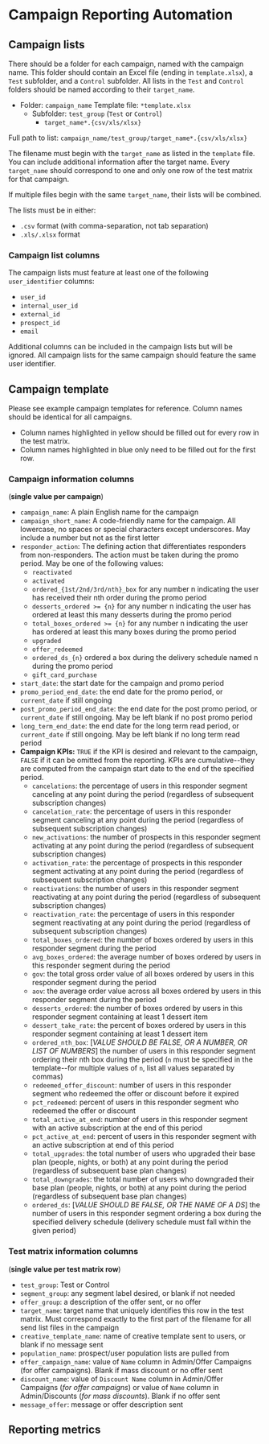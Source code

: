 # Campaign Reporting Automation

## Campaign lists
There should be a folder for each campaign, named with the campaign name.
This folder should contain an Excel file (ending in `template.xlsx`),
a `Test` subfolder, and a `Control` subfolder. All lists in the `Test` and
`Control` folders should be named according to their `target_name`.

- Folder: `campaign_name`
  Template file: `*template.xlsx`
  - Subfolder: `test_group` (`Test` or `Control`)
    - `target_name*.{csv/xls/xlsx}`

Full path to list: `campaign_name/test_group/target_name*.{csv/xls/xlsx}`

The filename must begin with the `target_name` as listed in the `template` file.
You can include additional information after the target name. Every `target_name`
should correspond to one and only one row of the test matrix for that campaign.

If multiple files begin with the same `target_name`, their lists will be combined.

The lists must be in either:
  - `.csv` format (with comma-separation, not tab separation)
  - `.xls/.xlsx` format

### Campaign list columns
The campaign lists must feature at least one of the following `user_identifier` columns:
- `user_id`
- `internal_user_id`
- `external_id`
- `prospect_id`
- `email`

Additional columns can be included in the campaign lists but will be ignored.
All campaign lists for the same campaign should feature the same user identifier.

## Campaign template

Please see example campaign templates for reference. Column names should be identical for all campaigns.

- Column names highlighted in yellow should be filled out for every row in the test matrix.
- Column names highlighted in blue only need to be filled out for the first row.

### Campaign information columns
(**single value per campaign**)

  - `campaign_name`: A plain English name for the campaign
  - `campaign_short_name`: A code-friendly name for the campaign. All lowercase, no spaces or special characters except underscores. May include a number but not as the first letter
  - `responder_action`: The defining action that differentiates responders from non-responders. The action must be taken during the promo period. May be one of the following values:
    - `reactivated`
    - `activated`
    - `ordered_{1st/2nd/3rd/nth}_box` for any number n indicating the user has received their nth order during the promo period
    - `desserts_ordered >= {n}` for any number n indicating the user has ordered at least this many desserts during the promo period
    - `total_boxes_ordered >= {n}` for any number n indicating the user has ordered at least this many boxes during the promo period
    - `upgraded`
    - `offer_redeemed`
    - `ordered_ds_{n}` ordered a box during the delivery schedule named n during the promo period
    - `gift_card_purchase`
  - `start_date`: the start date for the campaign and promo period
  - `promo_period_end_date`: the end date for the promo period, or `current_date` if still ongoing
  - `post_promo_period_end_date`: the end date for the post promo period, or `current_date` if still ongoing. May be left blank if no post promo period
  - `long_term_end_date`: the end date for the long term read period, or `current_date` if still ongoing. May be left blank if no long term read period
  - **Campaign KPIs:** `TRUE` if the KPI is desired and relevant to the campaign,
    `FALSE` if it can be omitted from the reporting.
    KPIs are cumulative--they are computed from the campaign start date to the end of the specified period.
    - `cancelations`: the percentage of users in this responder segment canceling at any point during the period (regardless of subsequent subscription changes)
    - `cancelation_rate`: the percentage of users in this responder segment canceling at any point during the period (regardless of subsequent subscription changes)
    - `new_activations`: the number of prospects in this responder segment activating at any point during the period (regardless of subsequent subscription changes)
    - `activation_rate`: the percentage of prospects in this responder segment activating at any point during the period (regardless of subsequent subscription changes)
    - `reactivations`: the number of users in this responder segment reactivating at any point during the period (regardless of subsequent subscription changes)
    - `reactivation_rate`: the percentage of users in this responder segment reactivating at any point during the period (regardless of subsequent subscription changes)
    - `total_boxes_ordered`: the number of boxes ordered by users in this responder segment during the period
    - `avg_boxes_ordered`: the average number of boxes ordered by users in this responder segment during the period
    - `gov`: the total gross order value of all boxes ordered by users in this responder segment during the period
    - `aov`: the average order value across all boxes ordered by users in this responder segment during the period
    - `desserts_ordered`: the number of boxes ordered by users in this responder segment containing at least 1 dessert item
    - `dessert_take_rate`: the percent of boxes ordered by users in this responder segment containing at least 1 dessert item
    - `ordered_nth_box`: [*VALUE SHOULD BE FALSE, OR A NUMBER, OR LIST OF NUMBERS*] the number of users in this responder segment ordering their nth box during the period (`n` must be specified in the template--for multiple values of `n`, list all values separated by commas)
    - `redeemed_offer_discount`: number of users in this responder segment who redeemed the offer or discount before it expired
    - `pct_redeemed`: percent of users in this responder segment who redeemed the offer or discount
    - `total_active_at_end`: number of users in this responder segment with an active subscription at the end of this period
    - `pct_active_at_end`: percent of users in this responder segment with an active subscription at end of this period
    - `total_upgrades`: the total number of users who upgraded their base plan (people, nights, or both) at any point during the period (regardless of subsequent base plan changes)
    - `total_downgrades`: the total number of users who downgraded their base plan (people, nights, or both) at any point during the period (regardless of subsequent base plan changes)
    - `ordered_ds`: [*VALUE SHOULD BE FALSE, OR THE NAME OF A DS*] the number of users in this responder segment ordering a box during the specified delivery schedule (delivery schedule must fall within the given period)

### Test matrix information columns
(**single value per test matrix row**)

  - `test_group`: Test or Control
  - `segment_group`: any segment label desired, or blank if not needed
  - `offer_group`: a description of the offer sent, or no offer
  - `target_name`: target name that uniquely identifies this row in the test matrix. Must correspond exactly to the first part of the filename for all send list files in the campaign
  - `creative_template_name`: name of creative template sent to users, or blank if no message sent
  - `population_name`: prospect/user population lists are pulled from
  - `offer_campaign_name`: value of `Name` column in Admin/Offer Campaigns (for offer campaigns). Blank if mass discount or no offer sent
  - `discount_name`: value of `Discount Name` column in Admin/Offer Campaigns (*for offer campaigns*) or value of `Name` column in Admin/Discounts (*for mass discounts*). Blank if no offer sent
  - `message_offer`: message or offer description sent

## Reporting metrics
